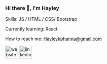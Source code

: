 


### Hi there 👋, I'm Hayley

Skills: JS / HTML / CSS/ Bootstrap 


Currently learning: React

How to reach me: Hayleykphanna@gmail.com  


[<img src='https://cdn.jsdelivr.net/npm/simple-icons@3.0.1/icons/icloud.svg' alt='website' height='40'>](https://hayleyhanna.github.io/)  [<img src='https://cdn.jsdelivr.net/npm/simple-icons@3.0.1/icons/linkedin.svg' alt='linkedin' height='40'>](https://www.linkedin.com/in/hayley-h-222243202//?miniProfileUrn=urn%3Ali%3Afs_miniProfile%3AACoAADOmEXoBFKxtW0W1KInLhPVSaLYazYdnUmU)  


